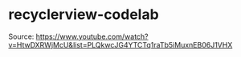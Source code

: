 # recyclerview-codelab
Source: https://www.youtube.com/watch?v=HtwDXRWjMcU&list=PLQkwcJG4YTCTq1raTb5iMuxnEB06J1VHX

